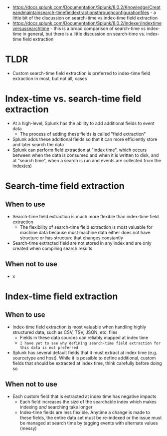 - https://docs.splunk.com/Documentation/Splunk/8.0.2/Knowledge/Createandmaintainsearch-timefieldextractionsthroughconfigurationfiles - a little bit of
  the discussion on search-time vs index-time field extraction
- https://docs.splunk.com/Documentation/Splunk/8.0.2/Indexer/Indextimeversussearchtime - this is a broad comparison of search-time vs index-time in
  general, but there is a little discussion on search-time vs. index-time field extraction
# TLDR
- Custom search-time field extraction is preferred to index-time field extraction in most, but not all, cases
# Index-time vs. search-time field extraction
- At a high-level, Splunk has the ability to add additional fields to event data 
    - The process of adding these fields is called "field extraction"
- Splunk adds these additional fields so that it can more efficiently store and later search the data
- Splunk can perform field extraction at "index time", which occurs between when the data is consumed and when it is written to disk, and at "search
  time", when a search is run and events are collected from the index(es)
# Search-time field extraction
## When to use
- Search-time field extraction is much more flexible than index-time field extraction
  - The flexibility of search-time field extraction is most valuable for machine data because most machine data either does not have structure or has
    structure that changes constantly
- Search-time extracted field are not stored in any index and are only created when compiling search results
## When not to use
- x
# Index-time field extraction
## When to use
- Index-time field extraction is most valuable when handling highly structured data, such as CSV, TSV, JSON, etc. files
  - Fields in these data sources can reliably mapped at index time
  - `I have yet to see why defining search-time field extraction for this data is not preferred`
- Splunk has several default fields that it must extract at index time (e.g. sourcetype and host). While it is possible to define additional, custom
  fields that should be extracted at index time, think carefully before doing so
## When not to use
- Each custom field that is extracted at index time has negative impacts
  - Each field increases the size of the searchable index which makes indexing *and* searching take longer
  - Index-time fields are less flexible. Anytime a change is made to these fields, the entire data set must be re-indexed or the issue must be managed
    at search time by tagging events with alternate values (messy)